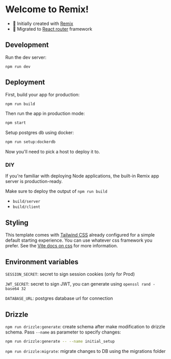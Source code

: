 # Welcome to Remix!

- 📖 Initially created with [Remix](https://remix.run/docs)
- 🚀 Migrated to [React router](https://reactrouter.com/) framework

## Development

Run the dev server:

```shellscript
npm run dev
```

## Deployment

First, build your app for production:

```sh
npm run build
```

Then run the app in production mode:

```sh
npm start
```

Setup postgres db using docker:

```sh
npm run setup:dockerdb
```

Now you'll need to pick a host to deploy it to.

### DIY

If you're familiar with deploying Node applications, the built-in Remix app server is production-ready.

Make sure to deploy the output of `npm run build`

- `build/server`
- `build/client`

## Styling

This template comes with [Tailwind CSS](https://tailwindcss.com/) already configured for a simple default starting experience. You can use whatever css framework you prefer. See the [Vite docs on css](https://vitejs.dev/guide/features.html#css) for more information.

## Environment variables

`SESSION_SECRET`: secret to sign session cookies (only for Prod)

`JWT_SECRET`: secret to sign JWT, you can generate using `openssl rand -base64 32`

`DATABASE_URL`: postgres database url for connection

## Drizzle

`npm run drizzle:generate`: create schema after make modification to drizzle schema.
Pass `--name` as parameter to specify changes:

```bash
npm run drizzle:generate -- --name initial_setup
```

`npm run drizzle:migrate`: migrate changes to DB using the migrations folder
